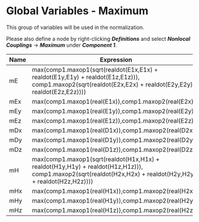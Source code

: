 # Global Variables - Maximum

This group of variables will be used in the normalization.

Please also define a node by right-clicking ***Definitions*** and select ***Nonlocal Couplings*** → ***Maximum*** under ***Component 1***.

| Name | Expression                                                   |
| ---- | ------------------------------------------------------------ |
| mE   | max(comp1.maxop1(sqrt(realdot(E1x,E1x) + realdot(E1y,E1y) + realdot(E1z,E1z))), comp1.maxop2(sqrt(realdot(E2x,E2x) + realdot(E2y,E2y) + realdot(E2z,E2z)))) |
| mEx  | max(comp1.maxop1(real(E1x)),comp1.maxop2(real(E2x)))         |
| mEy  | max(comp1.maxop1(real(E1y)),comp1.maxop2(real(E2y)))         |
| mEz  | max(comp1.maxop1(real(E1z)),comp1.maxop2(real(E2z)))         |
| mDx  | max(comp1.maxop1(real(D1x)),comp1.maxop2(real(D2x)))         |
| mDy  | max(comp1.maxop1(real(D1y)),comp1.maxop2(real(D2y)))         |
| mDz  | max(comp1.maxop1(real(D1z)),comp1.maxop2(real(D2z)))         |
| mH   | max(comp1.maxop1(sqrt(realdot(H1x,H1x) + realdot(H1y,H1y) + realdot(H1z,H1z))), comp1.maxop2(sqrt(realdot(H2x,H2x) + realdot(H2y,H2y) + realdot(H2z,H2z)))) |
| mHx  | max(comp1.maxop1(real(H1x)),comp1.maxop2(real(H2x)))         |
| mHy  | max(comp1.maxop1(real(H1y)),comp1.maxop2(real(H2y)))         |
| mHz  | max(comp1.maxop1(real(H1z)),comp1.maxop2(real(H2z)))         |
